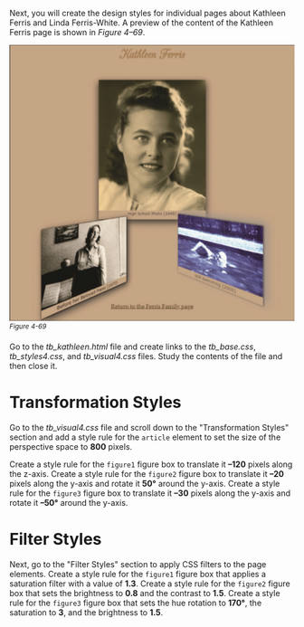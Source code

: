 
Next, you will create the design styles for individual pages about Kathleen Ferris and Linda Ferris-White. A preview of the content of the Kathleen Ferris page is shown in *Figure 4–69*.

![A webpage of Kathleen Ferris displays three images. The first image is displayed at the top, the second image displayed at the bottom left is rotated to negative 50 degree along the y axis.  The third image displayed at the bottom right is rotated 50 degree along the y axis.](../assets/ldrQZfoGTFm7GWlN1tgV.png)
<sup>*Figure 4-69*</sup>

Go to the *tb_kathleen.html* file and create links to the *tb_base.css*, *tb_styles4.css*, and *tb_visual4.css* files. Study the contents of the file and then close it.

# Transformation Styles

Go to the *tb_visual4.css* file and scroll down to the "Transformation Styles" section and add a style rule for the `article` element to set the size of the perspective space to **800** pixels.

Create a style rule for the `figure1` figure box to translate it **–120** pixels along the z-axis.
Create a style rule for the `figure2` figure box to translate it **–20** pixels along the y-axis and rotate it **50°** around the y-axis.
Create a style rule for the `figure3` figure box to translate it **–30** pixels along the y-axis and rotate it **–50°** around the y-axis.

# Filter Styles
Next, go to the "Filter Styles" section to apply CSS filters to the page elements. Create a style rule for the `figure1` figure box that applies a saturation filter with a value of **1.3**.
Create a style rule for the `figure2` figure box that sets the brightness to **0.8** and the contrast to **1.5**.
Create a style rule for the `figure3` figure box that sets the hue rotation to **170°**, the saturation to **3**, and the brightness to **1.5**.


 